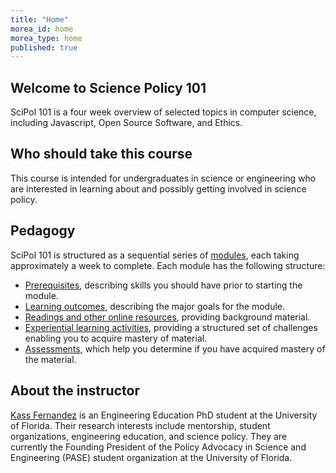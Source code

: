 ```yaml
---
title: "Home"
morea_id: home
morea_type: home
published: true
---
```


## Welcome to Science Policy 101

SciPol 101 is a four week overview of selected topics in computer science, including Javascript, Open Source Software, and Ethics.

## Who should take this course

This course is intended for undergraduates in science or engineering who are interested in learning about and possibly getting involved in science policy.

## Pedagogy

SciPol 101 is structured as a sequential series of [modules](/modules), each taking approximately a week to complete. Each module has the following structure:

  * [Prerequisites](/prerequisites), describing skills you should have prior to starting the module.
  * [Learning outcomes](/outcomes), describing the major goals for the module.
  * [Readings and other online resources](/readings), providing background material.
  * [Experiential learning activities](/experiences), providing a structured set of challenges enabling you to acquire mastery of material.
  * [Assessments](/assessments), which help you determine if you have acquired mastery of the material.

## About the instructor

[Kass Fernandez](https://KassSTEM.github.io) is an Engineering Education PhD student at the University of Florida. Their research interests include mentorship, student organizations, engineering education, and science policy. They are currently the Founding President of the Policy Advocacy in Science and Engineering (PASE) student organization at the University of Florida.